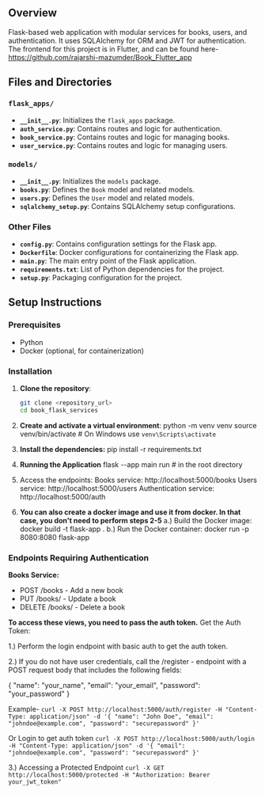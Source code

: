## Overview

Flask-based web application with modular services for books, users, and authentication. It uses SQLAlchemy for ORM and JWT for authentication.
The frontend for this project is in Flutter, and can be found here- 
https://github.com/rajarshi-mazumder/Book_Flutter_app


## Files and Directories

### `flask_apps/`

- **`__init__.py`**: Initializes the `flask_apps` package.
- **`auth_service.py`**: Contains routes and logic for authentication.
- **`book_service.py`**: Contains routes and logic for managing books.
- **`user_service.py`**: Contains routes and logic for managing users.

### `models/`

- **`__init__.py`**: Initializes the `models` package.
- **`books.py`**: Defines the `Book` model and related models.
- **`users.py`**: Defines the `User` model and related models.
- **`sqlalchemy_setup.py`**: Contains SQLAlchemy setup configurations.

### Other Files

- **`config.py`**: Contains configuration settings for the Flask app.
- **`Dockerfile`**: Docker configurations for containerizing the Flask app.
- **`main.py`**: The main entry point of the Flask application.
- **`requirements.txt`**: List of Python dependencies for the project.
- **`setup.py`**: Packaging configuration for the project.

## Setup Instructions

### Prerequisites

- Python
- Docker (optional, for containerization)

### Installation

1. **Clone the repository**:
   ```sh
   git clone <repository_url>
   cd book_flask_services

2. **Create and activate a virtual environment**:
  python -m venv venv
  source venv/bin/activate  # On Windows use `venv\Scripts\activate`

3. **Install the dependencies:**
  pip install -r requirements.txt

4. **Running the Application**
  flask --app main run  # in the root directory

5. Access the endpoints:
  Books service: http://localhost:5000/books
  Users service: http://localhost:5000/users
  Authentication service: http://localhost:5000/auth

6. **You can also create a docker image and use it from docker. In that case, you don't need to perform steps 2-5**
   a.) Build the Docker image:
     docker build -t flask-app .
   b.) Run the Docker container:
     docker run -p 8080:8080 flask-app

### Endpoints Requiring Authentication
**Books Service:**

- POST /books - Add a new book
- PUT /books/<id> - Update a book
- DELETE /books/<id> - Delete a book

**To access these views, you need to pass the auth token.**
Get the Auth Token:

1.) Perform the login endpoint with basic auth to get the auth token.

2.) If you do not have user credentials, call the /register - endpoint with a POST request body that includes the following fields:

   {
     "name": "your_name",
     "email": "your_email",
     "password": "your_password"
   }

Example-
`curl -X POST http://localhost:5000/auth/register -H "Content-Type: application/json" -d '{
  "name": "John Doe",
  "email": "johndoe@example.com",
  "password": "securepassword"
}'`

Or Login to get auth token
`curl -X POST http://localhost:5000/auth/login -H "Content-Type: application/json" -d '{
  "email": "johndoe@example.com",
  "password": "securepassword"
}'`

3.) Accessing a Protected Endpoint
`curl -X GET http://localhost:5000/protected -H "Authorization: Bearer your_jwt_token"`
